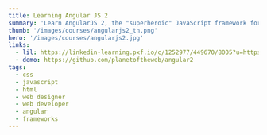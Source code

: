 ```yaml
---
title: Learning Angular JS 2
summary: 'Learn AngularJS 2, the "superheroic" JavaScript framework for building single-page mobile and web applications fast. Find out how to use AngularJS templates, create components, and work with events.'
thumb: '/images/courses/angularjs2_tn.png'
hero: '/images/courses/angularjs2.jpg'
links:
  - lil: https://linkedin-learning.pxf.io/c/1252977/449670/8005?u=https%3A%2F%2Fwww.linkedin.com%2Flearning%2Flearning-angularjs-2
  - demo: https://github.com/planetoftheweb/angular2
tags:
  - css
  - javascript
  - html
  - web designer
  - web developer
  - angular
  - frameworks
---
```

